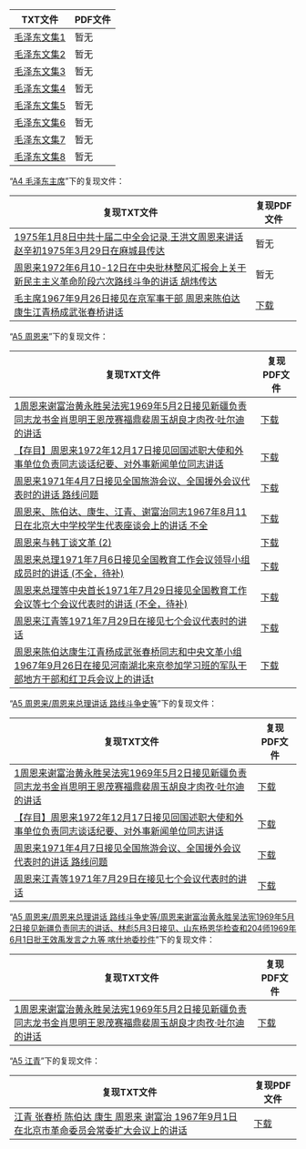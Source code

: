 | TXT文件 | PDF文件 |
| ------- | ------- |
| [毛泽东文集1](%E6%AF%9B%E6%B3%BD%E4%B8%9C%E6%96%87%E9%9B%861.txt) | 暂无 |
| [毛泽东文集2](%E6%AF%9B%E6%B3%BD%E4%B8%9C%E6%96%87%E9%9B%862.txt) | 暂无 |
| [毛泽东文集3](%E6%AF%9B%E6%B3%BD%E4%B8%9C%E6%96%87%E9%9B%863.txt) | 暂无 |
| [毛泽东文集4](%E6%AF%9B%E6%B3%BD%E4%B8%9C%E6%96%87%E9%9B%864.txt) | 暂无 |
| [毛泽东文集5](%E6%AF%9B%E6%B3%BD%E4%B8%9C%E6%96%87%E9%9B%865.txt) | 暂无 |
| [毛泽东文集6](%E6%AF%9B%E6%B3%BD%E4%B8%9C%E6%96%87%E9%9B%866.txt) | 暂无 |
| [毛泽东文集7](%E6%AF%9B%E6%B3%BD%E4%B8%9C%E6%96%87%E9%9B%867.txt) | 暂无 |
| [毛泽东文集8](%E6%AF%9B%E6%B3%BD%E4%B8%9C%E6%96%87%E9%9B%868.txt) | 暂无 |

“[A4 毛泽东主席](../A4%20%E6%AF%9B%E6%B3%BD%E4%B8%9C%E4%B8%BB%E5%B8%AD)”下的复现文件：

| 复现TXT文件 | 复现PDF文件 |
| ------- | ------- |
| [1975年1月8日中共十届二中全会记录,王洪文周恩来讲话 赵辛初1975年3月29日在麻城县传达](../A4%20%E6%AF%9B%E6%B3%BD%E4%B8%9C%E4%B8%BB%E5%B8%AD/1975%E5%B9%B41%E6%9C%888%E6%97%A5%E4%B8%AD%E5%85%B1%E5%8D%81%E5%B1%8A%E4%BA%8C%E4%B8%AD%E5%85%A8%E4%BC%9A%E8%AE%B0%E5%BD%95%2C%E7%8E%8B%E6%B4%AA%E6%96%87%E5%91%A8%E6%81%A9%E6%9D%A5%E8%AE%B2%E8%AF%9D%20%E8%B5%B5%E8%BE%9B%E5%88%9D1975%E5%B9%B43%E6%9C%8829%E6%97%A5%E5%9C%A8%E9%BA%BB%E5%9F%8E%E5%8E%BF%E4%BC%A0%E8%BE%BE.txt) | 暂无 |
| [周恩来1972年6月10-12日在中央批林整风汇报会上关于新民主主义革命阶段六次路线斗争的讲话 胡炜传达](../A4%20%E6%AF%9B%E6%B3%BD%E4%B8%9C%E4%B8%BB%E5%B8%AD/%E5%91%A8%E6%81%A9%E6%9D%A51972%E5%B9%B46%E6%9C%8810-12%E6%97%A5%E5%9C%A8%E4%B8%AD%E5%A4%AE%E6%89%B9%E6%9E%97%E6%95%B4%E9%A3%8E%E6%B1%87%E6%8A%A5%E4%BC%9A%E4%B8%8A%E5%85%B3%E4%BA%8E%E6%96%B0%E6%B0%91%E4%B8%BB%E4%B8%BB%E4%B9%89%E9%9D%A9%E5%91%BD%E9%98%B6%E6%AE%B5%E5%85%AD%E6%AC%A1%E8%B7%AF%E7%BA%BF%E6%96%97%E4%BA%89%E7%9A%84%E8%AE%B2%E8%AF%9D%20%E8%83%A1%E7%82%9C%E4%BC%A0%E8%BE%BE.txt) | 暂无 |
| [毛主席1967年9月26日接见在京军事干部 周恩来陈伯达康生江青杨成武张春桥讲话 ](../A4%20%E6%AF%9B%E6%B3%BD%E4%B8%9C%E4%B8%BB%E5%B8%AD/%E6%AF%9B%E4%B8%BB%E5%B8%AD1967%E5%B9%B49%E6%9C%8826%E6%97%A5%E6%8E%A5%E8%A7%81%E5%9C%A8%E4%BA%AC%E5%86%9B%E4%BA%8B%E5%B9%B2%E9%83%A8%20%E5%91%A8%E6%81%A9%E6%9D%A5%E9%99%88%E4%BC%AF%E8%BE%BE%E5%BA%B7%E7%94%9F%E6%B1%9F%E9%9D%92%E6%9D%A8%E6%88%90%E6%AD%A6%E5%BC%A0%E6%98%A5%E6%A1%A5%E8%AE%B2%E8%AF%9D%20.txt) | [下载](../A4%20%E6%AF%9B%E6%B3%BD%E4%B8%9C%E4%B8%BB%E5%B8%AD/%E6%AF%9B%E4%B8%BB%E5%B8%AD1967%E5%B9%B49%E6%9C%8826%E6%97%A5%E6%8E%A5%E8%A7%81%E5%9C%A8%E4%BA%AC%E5%86%9B%E4%BA%8B%E5%B9%B2%E9%83%A8%20%E5%91%A8%E6%81%A9%E6%9D%A5%E9%99%88%E4%BC%AF%E8%BE%BE%E5%BA%B7%E7%94%9F%E6%B1%9F%E9%9D%92%E6%9D%A8%E6%88%90%E6%AD%A6%E5%BC%A0%E6%98%A5%E6%A1%A5%E8%AE%B2%E8%AF%9D%20.pdf) |

“[A5 周恩来](../A5%20%E5%91%A8%E6%81%A9%E6%9D%A5)”下的复现文件：

| 复现TXT文件 | 复现PDF文件 |
| ------- | ------- |
| [1周恩来谢富治黄永胜吴法宪1969年5月2日接见新疆负责同志龙书金肖思明王恩茂赛福鼎裴周玉胡良才肉孜·吐尔迪的讲话](../A5%20%E5%91%A8%E6%81%A9%E6%9D%A5/%E5%91%A8%E6%81%A9%E6%9D%A5%E6%80%BB%E7%90%86%E8%AE%B2%E8%AF%9D%20%E8%B7%AF%E7%BA%BF%E6%96%97%E4%BA%89%E5%8F%B2%E7%AD%89/%E5%91%A8%E6%81%A9%E6%9D%A5%E8%B0%A2%E5%AF%8C%E6%B2%BB%E9%BB%84%E6%B0%B8%E8%83%9C%E5%90%B4%E6%B3%95%E5%AE%AA1969%E5%B9%B45%E6%9C%882%E6%97%A5%E6%8E%A5%E8%A7%81%E6%96%B0%E7%96%86%E8%B4%9F%E8%B4%A3%E5%90%8C%E5%BF%97%E7%9A%84%E8%AE%B2%E8%AF%9D%E3%80%81%E6%9E%97%E5%BD%AA5%E6%9C%883%E6%97%A5%E6%8E%A5%E8%A7%81%E3%80%81%E5%B1%B1%E4%B8%9C%E6%9D%A8%E6%81%A9%E5%8D%8E%E6%A3%80%E6%9F%A5%E5%92%8C204%E5%B8%881969%E5%B9%B46%E6%9C%881%E6%97%A5%E6%89%B9%E7%8E%8B%E6%95%88%E7%A6%B9%E5%8F%91%E8%A8%80%E4%B9%8B%E4%B9%9D%E7%AD%89%20%E5%96%80%E4%BB%80%E5%9C%B0%E5%A7%94%E6%8A%84%E4%BB%B6/1%E5%91%A8%E6%81%A9%E6%9D%A5%E8%B0%A2%E5%AF%8C%E6%B2%BB%E9%BB%84%E6%B0%B8%E8%83%9C%E5%90%B4%E6%B3%95%E5%AE%AA1969%E5%B9%B45%E6%9C%882%E6%97%A5%E6%8E%A5%E8%A7%81%E6%96%B0%E7%96%86%E8%B4%9F%E8%B4%A3%E5%90%8C%E5%BF%97%E9%BE%99%E4%B9%A6%E9%87%91%E8%82%96%E6%80%9D%E6%98%8E%E7%8E%8B%E6%81%A9%E8%8C%82%E8%B5%9B%E7%A6%8F%E9%BC%8E%E8%A3%B4%E5%91%A8%E7%8E%89%E8%83%A1%E8%89%AF%E6%89%8D%E8%82%89%E5%AD%9C%C2%B7%E5%90%90%E5%B0%94%E8%BF%AA%E7%9A%84%E8%AE%B2%E8%AF%9D.txt) | [下载](../A5%20%E5%91%A8%E6%81%A9%E6%9D%A5/%E5%91%A8%E6%81%A9%E6%9D%A5%E6%80%BB%E7%90%86%E8%AE%B2%E8%AF%9D%20%E8%B7%AF%E7%BA%BF%E6%96%97%E4%BA%89%E5%8F%B2%E7%AD%89/%E5%91%A8%E6%81%A9%E6%9D%A5%E8%B0%A2%E5%AF%8C%E6%B2%BB%E9%BB%84%E6%B0%B8%E8%83%9C%E5%90%B4%E6%B3%95%E5%AE%AA1969%E5%B9%B45%E6%9C%882%E6%97%A5%E6%8E%A5%E8%A7%81%E6%96%B0%E7%96%86%E8%B4%9F%E8%B4%A3%E5%90%8C%E5%BF%97%E7%9A%84%E8%AE%B2%E8%AF%9D%E3%80%81%E6%9E%97%E5%BD%AA5%E6%9C%883%E6%97%A5%E6%8E%A5%E8%A7%81%E3%80%81%E5%B1%B1%E4%B8%9C%E6%9D%A8%E6%81%A9%E5%8D%8E%E6%A3%80%E6%9F%A5%E5%92%8C204%E5%B8%881969%E5%B9%B46%E6%9C%881%E6%97%A5%E6%89%B9%E7%8E%8B%E6%95%88%E7%A6%B9%E5%8F%91%E8%A8%80%E4%B9%8B%E4%B9%9D%E7%AD%89%20%E5%96%80%E4%BB%80%E5%9C%B0%E5%A7%94%E6%8A%84%E4%BB%B6/1%E5%91%A8%E6%81%A9%E6%9D%A5%E8%B0%A2%E5%AF%8C%E6%B2%BB%E9%BB%84%E6%B0%B8%E8%83%9C%E5%90%B4%E6%B3%95%E5%AE%AA1969%E5%B9%B45%E6%9C%882%E6%97%A5%E6%8E%A5%E8%A7%81%E6%96%B0%E7%96%86%E8%B4%9F%E8%B4%A3%E5%90%8C%E5%BF%97%E9%BE%99%E4%B9%A6%E9%87%91%E8%82%96%E6%80%9D%E6%98%8E%E7%8E%8B%E6%81%A9%E8%8C%82%E8%B5%9B%E7%A6%8F%E9%BC%8E%E8%A3%B4%E5%91%A8%E7%8E%89%E8%83%A1%E8%89%AF%E6%89%8D%E8%82%89%E5%AD%9C%C2%B7%E5%90%90%E5%B0%94%E8%BF%AA%E7%9A%84%E8%AE%B2%E8%AF%9D.pdf) |
| [【存目】周恩来1972年12月17日接见回国述职大使和外事单位负责同志谈话纪要、对外事新闻单位同志讲话](../A5%20%E5%91%A8%E6%81%A9%E6%9D%A5/%E5%91%A8%E6%81%A9%E6%9D%A5%E6%80%BB%E7%90%86%E8%AE%B2%E8%AF%9D%20%E8%B7%AF%E7%BA%BF%E6%96%97%E4%BA%89%E5%8F%B2%E7%AD%89/%E3%80%90%E5%AD%98%E7%9B%AE%E3%80%91%E5%91%A8%E6%81%A9%E6%9D%A51972%E5%B9%B412%E6%9C%8817%E6%97%A5%E6%8E%A5%E8%A7%81%E5%9B%9E%E5%9B%BD%E8%BF%B0%E8%81%8C%E5%A4%A7%E4%BD%BF%E5%92%8C%E5%A4%96%E4%BA%8B%E5%8D%95%E4%BD%8D%E8%B4%9F%E8%B4%A3%E5%90%8C%E5%BF%97%E8%B0%88%E8%AF%9D%E7%BA%AA%E8%A6%81%E3%80%81%E5%AF%B9%E5%A4%96%E4%BA%8B%E6%96%B0%E9%97%BB%E5%8D%95%E4%BD%8D%E5%90%8C%E5%BF%97%E8%AE%B2%E8%AF%9D.txt) | [下载](../A5%20%E5%91%A8%E6%81%A9%E6%9D%A5/%E5%91%A8%E6%81%A9%E6%9D%A5%E6%80%BB%E7%90%86%E8%AE%B2%E8%AF%9D%20%E8%B7%AF%E7%BA%BF%E6%96%97%E4%BA%89%E5%8F%B2%E7%AD%89/%E3%80%90%E5%AD%98%E7%9B%AE%E3%80%91%E5%91%A8%E6%81%A9%E6%9D%A51972%E5%B9%B412%E6%9C%8817%E6%97%A5%E6%8E%A5%E8%A7%81%E5%9B%9E%E5%9B%BD%E8%BF%B0%E8%81%8C%E5%A4%A7%E4%BD%BF%E5%92%8C%E5%A4%96%E4%BA%8B%E5%8D%95%E4%BD%8D%E8%B4%9F%E8%B4%A3%E5%90%8C%E5%BF%97%E8%B0%88%E8%AF%9D%E7%BA%AA%E8%A6%81%E3%80%81%E5%AF%B9%E5%A4%96%E4%BA%8B%E6%96%B0%E9%97%BB%E5%8D%95%E4%BD%8D%E5%90%8C%E5%BF%97%E8%AE%B2%E8%AF%9D.pdf) |
| [周恩来1971年4月7日接见全国旅游会议、全国援外会议代表时的讲话 路线问题](../A5%20%E5%91%A8%E6%81%A9%E6%9D%A5/%E5%91%A8%E6%81%A9%E6%9D%A5%E6%80%BB%E7%90%86%E8%AE%B2%E8%AF%9D%20%E8%B7%AF%E7%BA%BF%E6%96%97%E4%BA%89%E5%8F%B2%E7%AD%89/%E5%91%A8%E6%81%A9%E6%9D%A51971%E5%B9%B44%E6%9C%887%E6%97%A5%E6%8E%A5%E8%A7%81%E5%85%A8%E5%9B%BD%E6%97%85%E6%B8%B8%E4%BC%9A%E8%AE%AE%E3%80%81%E5%85%A8%E5%9B%BD%E6%8F%B4%E5%A4%96%E4%BC%9A%E8%AE%AE%E4%BB%A3%E8%A1%A8%E6%97%B6%E7%9A%84%E8%AE%B2%E8%AF%9D%20%E8%B7%AF%E7%BA%BF%E9%97%AE%E9%A2%98.txt) | [下载](../A5%20%E5%91%A8%E6%81%A9%E6%9D%A5/%E5%91%A8%E6%81%A9%E6%9D%A5%E6%80%BB%E7%90%86%E8%AE%B2%E8%AF%9D%20%E8%B7%AF%E7%BA%BF%E6%96%97%E4%BA%89%E5%8F%B2%E7%AD%89/%E5%91%A8%E6%81%A9%E6%9D%A51971%E5%B9%B44%E6%9C%887%E6%97%A5%E6%8E%A5%E8%A7%81%E5%85%A8%E5%9B%BD%E6%97%85%E6%B8%B8%E4%BC%9A%E8%AE%AE%E3%80%81%E5%85%A8%E5%9B%BD%E6%8F%B4%E5%A4%96%E4%BC%9A%E8%AE%AE%E4%BB%A3%E8%A1%A8%E6%97%B6%E7%9A%84%E8%AE%B2%E8%AF%9D%20%E8%B7%AF%E7%BA%BF%E9%97%AE%E9%A2%98.pdf) |
| [周恩来、陈伯达、康生、江青、谢富治同志1967年8月11日在北京大中学校学生代表座谈会上的讲话 不全](../A5%20%E5%91%A8%E6%81%A9%E6%9D%A5/%E5%91%A8%E6%81%A9%E6%9D%A5%E3%80%81%E9%99%88%E4%BC%AF%E8%BE%BE%E3%80%81%E5%BA%B7%E7%94%9F%E3%80%81%E6%B1%9F%E9%9D%92%E3%80%81%E8%B0%A2%E5%AF%8C%E6%B2%BB%E5%90%8C%E5%BF%971967%E5%B9%B48%E6%9C%8811%E6%97%A5%E5%9C%A8%E5%8C%97%E4%BA%AC%E5%A4%A7%E4%B8%AD%E5%AD%A6%E6%A0%A1%E5%AD%A6%E7%94%9F%E4%BB%A3%E8%A1%A8%E5%BA%A7%E8%B0%88%E4%BC%9A%E4%B8%8A%E7%9A%84%E8%AE%B2%E8%AF%9D%20%E4%B8%8D%E5%85%A8.txt) | [下载](../A5%20%E5%91%A8%E6%81%A9%E6%9D%A5/%E5%91%A8%E6%81%A9%E6%9D%A5%E3%80%81%E9%99%88%E4%BC%AF%E8%BE%BE%E3%80%81%E5%BA%B7%E7%94%9F%E3%80%81%E6%B1%9F%E9%9D%92%E3%80%81%E8%B0%A2%E5%AF%8C%E6%B2%BB%E5%90%8C%E5%BF%971967%E5%B9%B48%E6%9C%8811%E6%97%A5%E5%9C%A8%E5%8C%97%E4%BA%AC%E5%A4%A7%E4%B8%AD%E5%AD%A6%E6%A0%A1%E5%AD%A6%E7%94%9F%E4%BB%A3%E8%A1%A8%E5%BA%A7%E8%B0%88%E4%BC%9A%E4%B8%8A%E7%9A%84%E8%AE%B2%E8%AF%9D%20%E4%B8%8D%E5%85%A8.pdf) |
| [周恩来与韩丁谈文革 (2)](../A5%20%E5%91%A8%E6%81%A9%E6%9D%A5/%E5%91%A8%E6%81%A9%E6%9D%A5%E4%B8%8E%E9%9F%A9%E4%B8%81%E8%B0%88%E6%96%87%E9%9D%A9%20%282%29.txt) | [下载](../A5%20%E5%91%A8%E6%81%A9%E6%9D%A5/%E5%91%A8%E6%81%A9%E6%9D%A5%E4%B8%8E%E9%9F%A9%E4%B8%81%E8%B0%88%E6%96%87%E9%9D%A9%20%282%29.pdf) |
| [周恩来总理1971年7月6日接见全国教育工作会议领导小组成员时的讲话 (不全，待补)](../A5%20%E5%91%A8%E6%81%A9%E6%9D%A5/%E5%91%A8%E6%81%A9%E6%9D%A5%E6%80%BB%E7%90%861971%E5%B9%B47%E6%9C%886%E6%97%A5%E6%8E%A5%E8%A7%81%E5%85%A8%E5%9B%BD%E6%95%99%E8%82%B2%E5%B7%A5%E4%BD%9C%E4%BC%9A%E8%AE%AE%E9%A2%86%E5%AF%BC%E5%B0%8F%E7%BB%84%E6%88%90%E5%91%98%E6%97%B6%E7%9A%84%E8%AE%B2%E8%AF%9D%20%28%E4%B8%8D%E5%85%A8%EF%BC%8C%E5%BE%85%E8%A1%A5%29.txt) | [下载](../A5%20%E5%91%A8%E6%81%A9%E6%9D%A5/%E5%91%A8%E6%81%A9%E6%9D%A5%E6%80%BB%E7%90%861971%E5%B9%B47%E6%9C%886%E6%97%A5%E6%8E%A5%E8%A7%81%E5%85%A8%E5%9B%BD%E6%95%99%E8%82%B2%E5%B7%A5%E4%BD%9C%E4%BC%9A%E8%AE%AE%E9%A2%86%E5%AF%BC%E5%B0%8F%E7%BB%84%E6%88%90%E5%91%98%E6%97%B6%E7%9A%84%E8%AE%B2%E8%AF%9D%20%28%E4%B8%8D%E5%85%A8%EF%BC%8C%E5%BE%85%E8%A1%A5%29.pdf) |
| [周恩来总理等中央首长1971年7月29日接见全国教育工作会议等七个会议代表时的讲话 (不全，待补)](../A5%20%E5%91%A8%E6%81%A9%E6%9D%A5/%E5%91%A8%E6%81%A9%E6%9D%A5%E6%80%BB%E7%90%86%E7%AD%89%E4%B8%AD%E5%A4%AE%E9%A6%96%E9%95%BF1971%E5%B9%B47%E6%9C%8829%E6%97%A5%E6%8E%A5%E8%A7%81%E5%85%A8%E5%9B%BD%E6%95%99%E8%82%B2%E5%B7%A5%E4%BD%9C%E4%BC%9A%E8%AE%AE%E7%AD%89%E4%B8%83%E4%B8%AA%E4%BC%9A%E8%AE%AE%E4%BB%A3%E8%A1%A8%E6%97%B6%E7%9A%84%E8%AE%B2%E8%AF%9D%20%28%E4%B8%8D%E5%85%A8%EF%BC%8C%E5%BE%85%E8%A1%A5%29.txt) | [下载](../A5%20%E5%91%A8%E6%81%A9%E6%9D%A5/%E5%91%A8%E6%81%A9%E6%9D%A5%E6%80%BB%E7%90%86%E7%AD%89%E4%B8%AD%E5%A4%AE%E9%A6%96%E9%95%BF1971%E5%B9%B47%E6%9C%8829%E6%97%A5%E6%8E%A5%E8%A7%81%E5%85%A8%E5%9B%BD%E6%95%99%E8%82%B2%E5%B7%A5%E4%BD%9C%E4%BC%9A%E8%AE%AE%E7%AD%89%E4%B8%83%E4%B8%AA%E4%BC%9A%E8%AE%AE%E4%BB%A3%E8%A1%A8%E6%97%B6%E7%9A%84%E8%AE%B2%E8%AF%9D%20%28%E4%B8%8D%E5%85%A8%EF%BC%8C%E5%BE%85%E8%A1%A5%29.pdf) |
| [周恩来江青等1971年7月29日在接见七个会议代表时的讲话](../A5%20%E5%91%A8%E6%81%A9%E6%9D%A5/%E5%91%A8%E6%81%A9%E6%9D%A5%E6%80%BB%E7%90%86%E8%AE%B2%E8%AF%9D%20%E8%B7%AF%E7%BA%BF%E6%96%97%E4%BA%89%E5%8F%B2%E7%AD%89/%E5%91%A8%E6%81%A9%E6%9D%A5%E6%B1%9F%E9%9D%92%E7%AD%891971%E5%B9%B47%E6%9C%8829%E6%97%A5%E5%9C%A8%E6%8E%A5%E8%A7%81%E4%B8%83%E4%B8%AA%E4%BC%9A%E8%AE%AE%E4%BB%A3%E8%A1%A8%E6%97%B6%E7%9A%84%E8%AE%B2%E8%AF%9D.txt) | [下载](../A5%20%E5%91%A8%E6%81%A9%E6%9D%A5/%E5%91%A8%E6%81%A9%E6%9D%A5%E6%80%BB%E7%90%86%E8%AE%B2%E8%AF%9D%20%E8%B7%AF%E7%BA%BF%E6%96%97%E4%BA%89%E5%8F%B2%E7%AD%89/%E5%91%A8%E6%81%A9%E6%9D%A5%E6%B1%9F%E9%9D%92%E7%AD%891971%E5%B9%B47%E6%9C%8829%E6%97%A5%E5%9C%A8%E6%8E%A5%E8%A7%81%E4%B8%83%E4%B8%AA%E4%BC%9A%E8%AE%AE%E4%BB%A3%E8%A1%A8%E6%97%B6%E7%9A%84%E8%AE%B2%E8%AF%9D.pdf) |
| [周恩来陈伯达康生江青杨成武张春桥同志和中央文革小组1967年9月26日在接见河南湖北来京参加学习班的军队干部地方干部和红卫兵会议上的讲话t](../A5%20%E5%91%A8%E6%81%A9%E6%9D%A5/%E5%91%A8%E6%81%A9%E6%9D%A5%E9%99%88%E4%BC%AF%E8%BE%BE%E5%BA%B7%E7%94%9F%E6%B1%9F%E9%9D%92%E6%9D%A8%E6%88%90%E6%AD%A6%E5%BC%A0%E6%98%A5%E6%A1%A5%E5%90%8C%E5%BF%97%E5%92%8C%E4%B8%AD%E5%A4%AE%E6%96%87%E9%9D%A9%E5%B0%8F%E7%BB%841967%E5%B9%B49%E6%9C%8826%E6%97%A5%E5%9C%A8%E6%8E%A5%E8%A7%81%E6%B2%B3%E5%8D%97%E6%B9%96%E5%8C%97%E6%9D%A5%E4%BA%AC%E5%8F%82%E5%8A%A0%E5%AD%A6%E4%B9%A0%E7%8F%AD%E7%9A%84%E5%86%9B%E9%98%9F%E5%B9%B2%E9%83%A8%E5%9C%B0%E6%96%B9%E5%B9%B2%E9%83%A8%E5%92%8C%E7%BA%A2%E5%8D%AB%E5%85%B5%E4%BC%9A%E8%AE%AE%E4%B8%8A%E7%9A%84%E8%AE%B2%E8%AF%9Dt.txt) | [下载](../A5%20%E5%91%A8%E6%81%A9%E6%9D%A5/%E5%91%A8%E6%81%A9%E6%9D%A5%E9%99%88%E4%BC%AF%E8%BE%BE%E5%BA%B7%E7%94%9F%E6%B1%9F%E9%9D%92%E6%9D%A8%E6%88%90%E6%AD%A6%E5%BC%A0%E6%98%A5%E6%A1%A5%E5%90%8C%E5%BF%97%E5%92%8C%E4%B8%AD%E5%A4%AE%E6%96%87%E9%9D%A9%E5%B0%8F%E7%BB%841967%E5%B9%B49%E6%9C%8826%E6%97%A5%E5%9C%A8%E6%8E%A5%E8%A7%81%E6%B2%B3%E5%8D%97%E6%B9%96%E5%8C%97%E6%9D%A5%E4%BA%AC%E5%8F%82%E5%8A%A0%E5%AD%A6%E4%B9%A0%E7%8F%AD%E7%9A%84%E5%86%9B%E9%98%9F%E5%B9%B2%E9%83%A8%E5%9C%B0%E6%96%B9%E5%B9%B2%E9%83%A8%E5%92%8C%E7%BA%A2%E5%8D%AB%E5%85%B5%E4%BC%9A%E8%AE%AE%E4%B8%8A%E7%9A%84%E8%AE%B2%E8%AF%9Dt.pdf) |

“[A5 周恩来/周恩来总理讲话 路线斗争史等](../A5%20%E5%91%A8%E6%81%A9%E6%9D%A5/%E5%91%A8%E6%81%A9%E6%9D%A5%E6%80%BB%E7%90%86%E8%AE%B2%E8%AF%9D%20%E8%B7%AF%E7%BA%BF%E6%96%97%E4%BA%89%E5%8F%B2%E7%AD%89)”下的复现文件：

| 复现TXT文件 | 复现PDF文件 |
| ------- | ------- |
| [1周恩来谢富治黄永胜吴法宪1969年5月2日接见新疆负责同志龙书金肖思明王恩茂赛福鼎裴周玉胡良才肉孜·吐尔迪的讲话](../A5%20%E5%91%A8%E6%81%A9%E6%9D%A5/%E5%91%A8%E6%81%A9%E6%9D%A5%E6%80%BB%E7%90%86%E8%AE%B2%E8%AF%9D%20%E8%B7%AF%E7%BA%BF%E6%96%97%E4%BA%89%E5%8F%B2%E7%AD%89/%E5%91%A8%E6%81%A9%E6%9D%A5%E8%B0%A2%E5%AF%8C%E6%B2%BB%E9%BB%84%E6%B0%B8%E8%83%9C%E5%90%B4%E6%B3%95%E5%AE%AA1969%E5%B9%B45%E6%9C%882%E6%97%A5%E6%8E%A5%E8%A7%81%E6%96%B0%E7%96%86%E8%B4%9F%E8%B4%A3%E5%90%8C%E5%BF%97%E7%9A%84%E8%AE%B2%E8%AF%9D%E3%80%81%E6%9E%97%E5%BD%AA5%E6%9C%883%E6%97%A5%E6%8E%A5%E8%A7%81%E3%80%81%E5%B1%B1%E4%B8%9C%E6%9D%A8%E6%81%A9%E5%8D%8E%E6%A3%80%E6%9F%A5%E5%92%8C204%E5%B8%881969%E5%B9%B46%E6%9C%881%E6%97%A5%E6%89%B9%E7%8E%8B%E6%95%88%E7%A6%B9%E5%8F%91%E8%A8%80%E4%B9%8B%E4%B9%9D%E7%AD%89%20%E5%96%80%E4%BB%80%E5%9C%B0%E5%A7%94%E6%8A%84%E4%BB%B6/1%E5%91%A8%E6%81%A9%E6%9D%A5%E8%B0%A2%E5%AF%8C%E6%B2%BB%E9%BB%84%E6%B0%B8%E8%83%9C%E5%90%B4%E6%B3%95%E5%AE%AA1969%E5%B9%B45%E6%9C%882%E6%97%A5%E6%8E%A5%E8%A7%81%E6%96%B0%E7%96%86%E8%B4%9F%E8%B4%A3%E5%90%8C%E5%BF%97%E9%BE%99%E4%B9%A6%E9%87%91%E8%82%96%E6%80%9D%E6%98%8E%E7%8E%8B%E6%81%A9%E8%8C%82%E8%B5%9B%E7%A6%8F%E9%BC%8E%E8%A3%B4%E5%91%A8%E7%8E%89%E8%83%A1%E8%89%AF%E6%89%8D%E8%82%89%E5%AD%9C%C2%B7%E5%90%90%E5%B0%94%E8%BF%AA%E7%9A%84%E8%AE%B2%E8%AF%9D.txt) | [下载](../A5%20%E5%91%A8%E6%81%A9%E6%9D%A5/%E5%91%A8%E6%81%A9%E6%9D%A5%E6%80%BB%E7%90%86%E8%AE%B2%E8%AF%9D%20%E8%B7%AF%E7%BA%BF%E6%96%97%E4%BA%89%E5%8F%B2%E7%AD%89/%E5%91%A8%E6%81%A9%E6%9D%A5%E8%B0%A2%E5%AF%8C%E6%B2%BB%E9%BB%84%E6%B0%B8%E8%83%9C%E5%90%B4%E6%B3%95%E5%AE%AA1969%E5%B9%B45%E6%9C%882%E6%97%A5%E6%8E%A5%E8%A7%81%E6%96%B0%E7%96%86%E8%B4%9F%E8%B4%A3%E5%90%8C%E5%BF%97%E7%9A%84%E8%AE%B2%E8%AF%9D%E3%80%81%E6%9E%97%E5%BD%AA5%E6%9C%883%E6%97%A5%E6%8E%A5%E8%A7%81%E3%80%81%E5%B1%B1%E4%B8%9C%E6%9D%A8%E6%81%A9%E5%8D%8E%E6%A3%80%E6%9F%A5%E5%92%8C204%E5%B8%881969%E5%B9%B46%E6%9C%881%E6%97%A5%E6%89%B9%E7%8E%8B%E6%95%88%E7%A6%B9%E5%8F%91%E8%A8%80%E4%B9%8B%E4%B9%9D%E7%AD%89%20%E5%96%80%E4%BB%80%E5%9C%B0%E5%A7%94%E6%8A%84%E4%BB%B6/1%E5%91%A8%E6%81%A9%E6%9D%A5%E8%B0%A2%E5%AF%8C%E6%B2%BB%E9%BB%84%E6%B0%B8%E8%83%9C%E5%90%B4%E6%B3%95%E5%AE%AA1969%E5%B9%B45%E6%9C%882%E6%97%A5%E6%8E%A5%E8%A7%81%E6%96%B0%E7%96%86%E8%B4%9F%E8%B4%A3%E5%90%8C%E5%BF%97%E9%BE%99%E4%B9%A6%E9%87%91%E8%82%96%E6%80%9D%E6%98%8E%E7%8E%8B%E6%81%A9%E8%8C%82%E8%B5%9B%E7%A6%8F%E9%BC%8E%E8%A3%B4%E5%91%A8%E7%8E%89%E8%83%A1%E8%89%AF%E6%89%8D%E8%82%89%E5%AD%9C%C2%B7%E5%90%90%E5%B0%94%E8%BF%AA%E7%9A%84%E8%AE%B2%E8%AF%9D.pdf) |
| [【存目】周恩来1972年12月17日接见回国述职大使和外事单位负责同志谈话纪要、对外事新闻单位同志讲话](../A5%20%E5%91%A8%E6%81%A9%E6%9D%A5/%E5%91%A8%E6%81%A9%E6%9D%A5%E6%80%BB%E7%90%86%E8%AE%B2%E8%AF%9D%20%E8%B7%AF%E7%BA%BF%E6%96%97%E4%BA%89%E5%8F%B2%E7%AD%89/%E3%80%90%E5%AD%98%E7%9B%AE%E3%80%91%E5%91%A8%E6%81%A9%E6%9D%A51972%E5%B9%B412%E6%9C%8817%E6%97%A5%E6%8E%A5%E8%A7%81%E5%9B%9E%E5%9B%BD%E8%BF%B0%E8%81%8C%E5%A4%A7%E4%BD%BF%E5%92%8C%E5%A4%96%E4%BA%8B%E5%8D%95%E4%BD%8D%E8%B4%9F%E8%B4%A3%E5%90%8C%E5%BF%97%E8%B0%88%E8%AF%9D%E7%BA%AA%E8%A6%81%E3%80%81%E5%AF%B9%E5%A4%96%E4%BA%8B%E6%96%B0%E9%97%BB%E5%8D%95%E4%BD%8D%E5%90%8C%E5%BF%97%E8%AE%B2%E8%AF%9D.txt) | [下载](../A5%20%E5%91%A8%E6%81%A9%E6%9D%A5/%E5%91%A8%E6%81%A9%E6%9D%A5%E6%80%BB%E7%90%86%E8%AE%B2%E8%AF%9D%20%E8%B7%AF%E7%BA%BF%E6%96%97%E4%BA%89%E5%8F%B2%E7%AD%89/%E3%80%90%E5%AD%98%E7%9B%AE%E3%80%91%E5%91%A8%E6%81%A9%E6%9D%A51972%E5%B9%B412%E6%9C%8817%E6%97%A5%E6%8E%A5%E8%A7%81%E5%9B%9E%E5%9B%BD%E8%BF%B0%E8%81%8C%E5%A4%A7%E4%BD%BF%E5%92%8C%E5%A4%96%E4%BA%8B%E5%8D%95%E4%BD%8D%E8%B4%9F%E8%B4%A3%E5%90%8C%E5%BF%97%E8%B0%88%E8%AF%9D%E7%BA%AA%E8%A6%81%E3%80%81%E5%AF%B9%E5%A4%96%E4%BA%8B%E6%96%B0%E9%97%BB%E5%8D%95%E4%BD%8D%E5%90%8C%E5%BF%97%E8%AE%B2%E8%AF%9D.pdf) |
| [周恩来1971年4月7日接见全国旅游会议、全国援外会议代表时的讲话 路线问题](../A5%20%E5%91%A8%E6%81%A9%E6%9D%A5/%E5%91%A8%E6%81%A9%E6%9D%A5%E6%80%BB%E7%90%86%E8%AE%B2%E8%AF%9D%20%E8%B7%AF%E7%BA%BF%E6%96%97%E4%BA%89%E5%8F%B2%E7%AD%89/%E5%91%A8%E6%81%A9%E6%9D%A51971%E5%B9%B44%E6%9C%887%E6%97%A5%E6%8E%A5%E8%A7%81%E5%85%A8%E5%9B%BD%E6%97%85%E6%B8%B8%E4%BC%9A%E8%AE%AE%E3%80%81%E5%85%A8%E5%9B%BD%E6%8F%B4%E5%A4%96%E4%BC%9A%E8%AE%AE%E4%BB%A3%E8%A1%A8%E6%97%B6%E7%9A%84%E8%AE%B2%E8%AF%9D%20%E8%B7%AF%E7%BA%BF%E9%97%AE%E9%A2%98.txt) | [下载](../A5%20%E5%91%A8%E6%81%A9%E6%9D%A5/%E5%91%A8%E6%81%A9%E6%9D%A5%E6%80%BB%E7%90%86%E8%AE%B2%E8%AF%9D%20%E8%B7%AF%E7%BA%BF%E6%96%97%E4%BA%89%E5%8F%B2%E7%AD%89/%E5%91%A8%E6%81%A9%E6%9D%A51971%E5%B9%B44%E6%9C%887%E6%97%A5%E6%8E%A5%E8%A7%81%E5%85%A8%E5%9B%BD%E6%97%85%E6%B8%B8%E4%BC%9A%E8%AE%AE%E3%80%81%E5%85%A8%E5%9B%BD%E6%8F%B4%E5%A4%96%E4%BC%9A%E8%AE%AE%E4%BB%A3%E8%A1%A8%E6%97%B6%E7%9A%84%E8%AE%B2%E8%AF%9D%20%E8%B7%AF%E7%BA%BF%E9%97%AE%E9%A2%98.pdf) |
| [周恩来江青等1971年7月29日在接见七个会议代表时的讲话](../A5%20%E5%91%A8%E6%81%A9%E6%9D%A5/%E5%91%A8%E6%81%A9%E6%9D%A5%E6%80%BB%E7%90%86%E8%AE%B2%E8%AF%9D%20%E8%B7%AF%E7%BA%BF%E6%96%97%E4%BA%89%E5%8F%B2%E7%AD%89/%E5%91%A8%E6%81%A9%E6%9D%A5%E6%B1%9F%E9%9D%92%E7%AD%891971%E5%B9%B47%E6%9C%8829%E6%97%A5%E5%9C%A8%E6%8E%A5%E8%A7%81%E4%B8%83%E4%B8%AA%E4%BC%9A%E8%AE%AE%E4%BB%A3%E8%A1%A8%E6%97%B6%E7%9A%84%E8%AE%B2%E8%AF%9D.txt) | [下载](../A5%20%E5%91%A8%E6%81%A9%E6%9D%A5/%E5%91%A8%E6%81%A9%E6%9D%A5%E6%80%BB%E7%90%86%E8%AE%B2%E8%AF%9D%20%E8%B7%AF%E7%BA%BF%E6%96%97%E4%BA%89%E5%8F%B2%E7%AD%89/%E5%91%A8%E6%81%A9%E6%9D%A5%E6%B1%9F%E9%9D%92%E7%AD%891971%E5%B9%B47%E6%9C%8829%E6%97%A5%E5%9C%A8%E6%8E%A5%E8%A7%81%E4%B8%83%E4%B8%AA%E4%BC%9A%E8%AE%AE%E4%BB%A3%E8%A1%A8%E6%97%B6%E7%9A%84%E8%AE%B2%E8%AF%9D.pdf) |

“[A5 周恩来/周恩来总理讲话 路线斗争史等/周恩来谢富治黄永胜吴法宪1969年5月2日接见新疆负责同志的讲话、林彪5月3日接见、山东杨恩华检查和204师1969年6月1日批王效禹发言之九等 喀什地委抄件](../A5%20%E5%91%A8%E6%81%A9%E6%9D%A5/%E5%91%A8%E6%81%A9%E6%9D%A5%E6%80%BB%E7%90%86%E8%AE%B2%E8%AF%9D%20%E8%B7%AF%E7%BA%BF%E6%96%97%E4%BA%89%E5%8F%B2%E7%AD%89/%E5%91%A8%E6%81%A9%E6%9D%A5%E8%B0%A2%E5%AF%8C%E6%B2%BB%E9%BB%84%E6%B0%B8%E8%83%9C%E5%90%B4%E6%B3%95%E5%AE%AA1969%E5%B9%B45%E6%9C%882%E6%97%A5%E6%8E%A5%E8%A7%81%E6%96%B0%E7%96%86%E8%B4%9F%E8%B4%A3%E5%90%8C%E5%BF%97%E7%9A%84%E8%AE%B2%E8%AF%9D%E3%80%81%E6%9E%97%E5%BD%AA5%E6%9C%883%E6%97%A5%E6%8E%A5%E8%A7%81%E3%80%81%E5%B1%B1%E4%B8%9C%E6%9D%A8%E6%81%A9%E5%8D%8E%E6%A3%80%E6%9F%A5%E5%92%8C204%E5%B8%881969%E5%B9%B46%E6%9C%881%E6%97%A5%E6%89%B9%E7%8E%8B%E6%95%88%E7%A6%B9%E5%8F%91%E8%A8%80%E4%B9%8B%E4%B9%9D%E7%AD%89%20%E5%96%80%E4%BB%80%E5%9C%B0%E5%A7%94%E6%8A%84%E4%BB%B6)”下的复现文件：

| 复现TXT文件 | 复现PDF文件 |
| ------- | ------- |
| [1周恩来谢富治黄永胜吴法宪1969年5月2日接见新疆负责同志龙书金肖思明王恩茂赛福鼎裴周玉胡良才肉孜·吐尔迪的讲话](../A5%20%E5%91%A8%E6%81%A9%E6%9D%A5/%E5%91%A8%E6%81%A9%E6%9D%A5%E6%80%BB%E7%90%86%E8%AE%B2%E8%AF%9D%20%E8%B7%AF%E7%BA%BF%E6%96%97%E4%BA%89%E5%8F%B2%E7%AD%89/%E5%91%A8%E6%81%A9%E6%9D%A5%E8%B0%A2%E5%AF%8C%E6%B2%BB%E9%BB%84%E6%B0%B8%E8%83%9C%E5%90%B4%E6%B3%95%E5%AE%AA1969%E5%B9%B45%E6%9C%882%E6%97%A5%E6%8E%A5%E8%A7%81%E6%96%B0%E7%96%86%E8%B4%9F%E8%B4%A3%E5%90%8C%E5%BF%97%E7%9A%84%E8%AE%B2%E8%AF%9D%E3%80%81%E6%9E%97%E5%BD%AA5%E6%9C%883%E6%97%A5%E6%8E%A5%E8%A7%81%E3%80%81%E5%B1%B1%E4%B8%9C%E6%9D%A8%E6%81%A9%E5%8D%8E%E6%A3%80%E6%9F%A5%E5%92%8C204%E5%B8%881969%E5%B9%B46%E6%9C%881%E6%97%A5%E6%89%B9%E7%8E%8B%E6%95%88%E7%A6%B9%E5%8F%91%E8%A8%80%E4%B9%8B%E4%B9%9D%E7%AD%89%20%E5%96%80%E4%BB%80%E5%9C%B0%E5%A7%94%E6%8A%84%E4%BB%B6/1%E5%91%A8%E6%81%A9%E6%9D%A5%E8%B0%A2%E5%AF%8C%E6%B2%BB%E9%BB%84%E6%B0%B8%E8%83%9C%E5%90%B4%E6%B3%95%E5%AE%AA1969%E5%B9%B45%E6%9C%882%E6%97%A5%E6%8E%A5%E8%A7%81%E6%96%B0%E7%96%86%E8%B4%9F%E8%B4%A3%E5%90%8C%E5%BF%97%E9%BE%99%E4%B9%A6%E9%87%91%E8%82%96%E6%80%9D%E6%98%8E%E7%8E%8B%E6%81%A9%E8%8C%82%E8%B5%9B%E7%A6%8F%E9%BC%8E%E8%A3%B4%E5%91%A8%E7%8E%89%E8%83%A1%E8%89%AF%E6%89%8D%E8%82%89%E5%AD%9C%C2%B7%E5%90%90%E5%B0%94%E8%BF%AA%E7%9A%84%E8%AE%B2%E8%AF%9D.txt) | [下载](../A5%20%E5%91%A8%E6%81%A9%E6%9D%A5/%E5%91%A8%E6%81%A9%E6%9D%A5%E6%80%BB%E7%90%86%E8%AE%B2%E8%AF%9D%20%E8%B7%AF%E7%BA%BF%E6%96%97%E4%BA%89%E5%8F%B2%E7%AD%89/%E5%91%A8%E6%81%A9%E6%9D%A5%E8%B0%A2%E5%AF%8C%E6%B2%BB%E9%BB%84%E6%B0%B8%E8%83%9C%E5%90%B4%E6%B3%95%E5%AE%AA1969%E5%B9%B45%E6%9C%882%E6%97%A5%E6%8E%A5%E8%A7%81%E6%96%B0%E7%96%86%E8%B4%9F%E8%B4%A3%E5%90%8C%E5%BF%97%E7%9A%84%E8%AE%B2%E8%AF%9D%E3%80%81%E6%9E%97%E5%BD%AA5%E6%9C%883%E6%97%A5%E6%8E%A5%E8%A7%81%E3%80%81%E5%B1%B1%E4%B8%9C%E6%9D%A8%E6%81%A9%E5%8D%8E%E6%A3%80%E6%9F%A5%E5%92%8C204%E5%B8%881969%E5%B9%B46%E6%9C%881%E6%97%A5%E6%89%B9%E7%8E%8B%E6%95%88%E7%A6%B9%E5%8F%91%E8%A8%80%E4%B9%8B%E4%B9%9D%E7%AD%89%20%E5%96%80%E4%BB%80%E5%9C%B0%E5%A7%94%E6%8A%84%E4%BB%B6/1%E5%91%A8%E6%81%A9%E6%9D%A5%E8%B0%A2%E5%AF%8C%E6%B2%BB%E9%BB%84%E6%B0%B8%E8%83%9C%E5%90%B4%E6%B3%95%E5%AE%AA1969%E5%B9%B45%E6%9C%882%E6%97%A5%E6%8E%A5%E8%A7%81%E6%96%B0%E7%96%86%E8%B4%9F%E8%B4%A3%E5%90%8C%E5%BF%97%E9%BE%99%E4%B9%A6%E9%87%91%E8%82%96%E6%80%9D%E6%98%8E%E7%8E%8B%E6%81%A9%E8%8C%82%E8%B5%9B%E7%A6%8F%E9%BC%8E%E8%A3%B4%E5%91%A8%E7%8E%89%E8%83%A1%E8%89%AF%E6%89%8D%E8%82%89%E5%AD%9C%C2%B7%E5%90%90%E5%B0%94%E8%BF%AA%E7%9A%84%E8%AE%B2%E8%AF%9D.pdf) |

“[A5 江青](../A5%20%E6%B1%9F%E9%9D%92)”下的复现文件：

| 复现TXT文件 | 复现PDF文件 |
| ------- | ------- |
| [江青 张春桥 陈伯达 康生 周恩来 谢富治 1967年9月1日在北京市革命委员会常委扩大会议上的讲话](../A5%20%E6%B1%9F%E9%9D%92/%E6%B1%9F%E9%9D%92%20%E5%BC%A0%E6%98%A5%E6%A1%A5%20%E9%99%88%E4%BC%AF%E8%BE%BE%20%E5%BA%B7%E7%94%9F%20%E5%91%A8%E6%81%A9%E6%9D%A5%20%E8%B0%A2%E5%AF%8C%E6%B2%BB%201967%E5%B9%B49%E6%9C%881%E6%97%A5%E5%9C%A8%E5%8C%97%E4%BA%AC%E5%B8%82%E9%9D%A9%E5%91%BD%E5%A7%94%E5%91%98%E4%BC%9A%E5%B8%B8%E5%A7%94%E6%89%A9%E5%A4%A7%E4%BC%9A%E8%AE%AE%E4%B8%8A%E7%9A%84%E8%AE%B2%E8%AF%9D.txt) | [下载](../A5%20%E6%B1%9F%E9%9D%92/%E6%B1%9F%E9%9D%92%20%E5%BC%A0%E6%98%A5%E6%A1%A5%20%E9%99%88%E4%BC%AF%E8%BE%BE%20%E5%BA%B7%E7%94%9F%20%E5%91%A8%E6%81%A9%E6%9D%A5%20%E8%B0%A2%E5%AF%8C%E6%B2%BB%201967%E5%B9%B49%E6%9C%881%E6%97%A5%E5%9C%A8%E5%8C%97%E4%BA%AC%E5%B8%82%E9%9D%A9%E5%91%BD%E5%A7%94%E5%91%98%E4%BC%9A%E5%B8%B8%E5%A7%94%E6%89%A9%E5%A4%A7%E4%BC%9A%E8%AE%AE%E4%B8%8A%E7%9A%84%E8%AE%B2%E8%AF%9D.pdf) |

